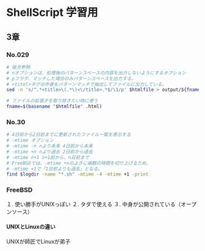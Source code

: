 # ShellScript 学習用

## 3章
### No.029
```bash
# 後方参照
# nオプションは、処理後のパターンスペースの内容を出力しないようにするオプション
# pフラグ、マッチした場合のみパターンスペースを出力する。
# <titel>タグの中身をパターンマッチで抽出してファイルに出力している。
sed -n 's/^.*<title>\(.*\)<\/title>.*$/\1/p' $htmlfile > output/${fname}.txt
```
```bash
# ファイルの拡張子を取り除きたい時に使う
fname=$(basename "$htmlfile" .html)
```
### No.30
```bash
# 4日前から2日前までに更新されたファイル一覧を表示する
# -mtime オプション
# -mtime -n nより未来 4日前から未来
# -mtime +n nより過去 2日前から過去
# -mtime n+1 n+1前から、n日前まで
# FreeBSDでは、-mtime +nのよきに端数の時間を切り上げるため、
# -mtime +1で「1日前よりも過去」となる。
find $logdir -name "*.sh" -mtime -4 -mtime +1 -print
```
### FreeBSD
１. 使い勝手がUNIXっぽい
２. タダで使える
３. 中身が公開されている（オープンソース）
#### UNIXとLinuxの違い
UNIXが師匠でLinuxが弟子

